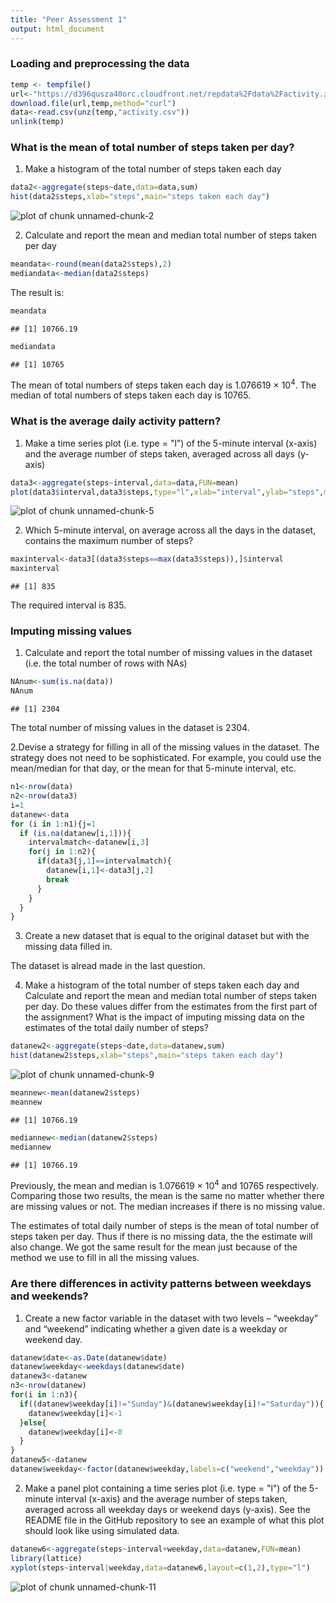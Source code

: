 ```yaml
---
title: "Peer Assessment 1"
output: html_document
---
```

### Loading and preprocessing the data


```r
temp <- tempfile()
url<-"https://d396qusza40orc.cloudfront.net/repdata%2Fdata%2Factivity.zip"
download.file(url,temp,method="curl")
data<-read.csv(unz(temp,"activity.csv"))
unlink(temp)
```

### What is the mean of total number of steps taken per day?

1. Make a histogram of the total number of steps taken each day


```r
data2<-aggregate(steps~date,data=data,sum)
hist(data2$steps,xlab="steps",main="steps taken each day")
```

![plot of chunk unnamed-chunk-2](figure/unnamed-chunk-2-1.png) 

2. Calculate and report the mean and median total number of steps taken per day


```r
meandata<-round(mean(data2$steps),2)
mediandata<-median(data2$steps)
```

The result is:


```r
meandata
```

```
## [1] 10766.19
```

```r
mediandata
```

```
## [1] 10765
```

The mean of total numbers of steps taken each day is 1.076619 &times; 10<sup>4</sup>. The median of total numbers of steps taken each day is 10765. 

### What is the average daily activity pattern?

1. Make a time series plot (i.e. type = "l") of the 5-minute interval (x-axis) and the average number of steps taken, averaged across all days (y-axis)


```r
data3<-aggregate(steps~interval,data=data,FUN=mean)
plot(data3$interval,data3$steps,type="l",xlab="interval",ylab="steps",main="average steps taken in each interval")
```

![plot of chunk unnamed-chunk-5](figure/unnamed-chunk-5-1.png) 

2. Which 5-minute interval, on average across all the days in the dataset, contains the maximum number of steps?


```r
maxinterval<-data3[(data3$steps==max(data3$steps)),]$interval
maxinterval
```

```
## [1] 835
```
The required interval is 835.

### Imputing missing values
1. Calculate and report the total number of missing values in the dataset (i.e. the total number of rows with NAs)


```r
NAnum<-sum(is.na(data))
NAnum
```

```
## [1] 2304
```

The total number of missing values in the dataset is 2304.

2.Devise a strategy for filling in all of the missing values in the dataset. The strategy does not need to be sophisticated. For example, you could use the mean/median for that day, or the mean for that 5-minute interval, etc.


```r
n1<-nrow(data)
n2<-nrow(data3)
i=1
datanew<-data
for (i in 1:n1){j=1
  if (is.na(datanew[i,1])){
    intervalmatch<-datanew[i,3]
    for(j in 1:n2){
      if(data3[j,1]==intervalmatch){
        datanew[i,1]<-data3[j,2]
        break
      }
    }
  }
}
```

3. Create a new dataset that is equal to the original dataset but with the missing data filled in.

The dataset is alread made in the last question.

4. Make a histogram of the total number of steps taken each day and Calculate and report the mean and median total number of steps taken per day. Do these values differ from the estimates from the first part of the assignment? What is the impact of imputing missing data on the estimates of the total daily number of steps?


```r
datanew2<-aggregate(steps~date,data=datanew,sum)
hist(datanew2$steps,xlab="steps",main="steps taken each day")
```

![plot of chunk unnamed-chunk-9](figure/unnamed-chunk-9-1.png) 

```r
meannew<-mean(datanew2$steps)
meannew
```

```
## [1] 10766.19
```

```r
mediannew<-median(datanew2$steps)
mediannew
```

```
## [1] 10766.19
```

Previously, the mean and median is 1.076619 &times; 10<sup>4</sup> and 10765 respectively. Comparing those two results, the mean is the same no matter whether there are missing values or not. The median increases if there is no missing value.

The estimates of total daily number of steps is the mean of total number of steps taken per day. Thus if there is no missing data, the the estimate will also change. We got the same result for the mean just because of the method we use to fill in all the missing values.

### Are there differences in activity patterns between weekdays and weekends?

1. Create a new factor variable in the dataset with two levels – “weekday” and “weekend” indicating whether a given date is a weekday or weekend day.


```r
datanew$date<-as.Date(datanew$date)
datanew$weekday<-weekdays(datanew$date)
datanew3<-datanew
n3<-nrow(datanew)
for(i in 1:n3){
  if((datanew$weekday[i]!="Sunday")&(datanew$weekday[i]!="Saturday")){
    datanew$weekday[i]<-1
  }else{
    datanew$weekday[i]<-0
  }
}
datanew5<-datanew
datanew$weekday<-factor(datanew$weekday,labels=c("weekend","weekday"))
```

2. Make a panel plot containing a time series plot (i.e. type = "l") of the 5-minute interval (x-axis) and the average number of steps taken, averaged across all weekday days or weekend days (y-axis). See the README file in the GitHub repository to see an example of what this plot should look like using simulated data.


```r
datanew6<-aggregate(steps~interval+weekday,data=datanew,FUN=mean)
library(lattice)
xyplot(steps~interval|weekday,data=datanew6,layout=c(1,2),type="l")
```

![plot of chunk unnamed-chunk-11](figure/unnamed-chunk-11-1.png) 


